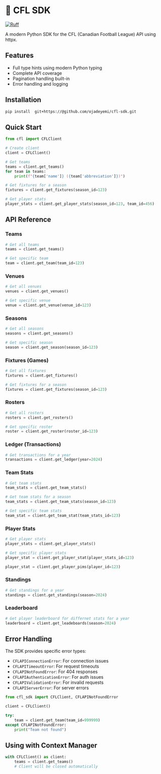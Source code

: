 # 🏈 CFL SDK

[![Ruff](https://img.shields.io/endpoint?url=https://raw.githubusercontent.com/astral-sh/ruff/main/assets/badge/v2.json)](https://github.com/astral-sh/ruff)

A modern Python SDK for the CFL (Canadian Football League) API using httpx.

## Features

- Full type hints using modern Python typing
- Complete API coverage
- Pagination handling built-in
- Error handling and logging

## Installation

```bash
pip install  git+https://@github.com/ojadeyemi/cfl-sdk.git
```

## Quick Start

```python
from cfl import CFLClient

# Create client
client = CFLClient()

# Get teams
teams = client.get_teams()
for team in teams:
    print(f"{team['name']} ({team['abbreviation']})")

# Get fixtures for a season
fixtures = client.get_fixtures(season_id=123)

# Get player stats
player_stats = client.get_player_stats(season_id=123, team_id=456)
```

## API Reference

### Teams

```python
# Get all teams
teams = client.get_teams()

# Get specific team
team = client.get_team(team_id=123)
```

### Venues

```python
# Get all venues
venues = client.get_venues()

# Get specific venue
venue = client.get_venue(venue_id=123)
```

### Seasons

```python
# Get all seasons
seasons = client.get_seasons()

# Get specific season
season = client.get_season(season_id=123)
```

### Fixtures (Games)

```python
# Get all fixtures
fixtures = client.get_fixtures()

# Get fixtures for a season
fixtures = client.get_fixtures(season_id=123)
```

### Rosters

```python
# Get all rosters
rosters = client.get_rosters()

# Get specific roster
roster = client.get_roster(roster_id=123)
```

### Ledger (Transactions)

```python
# Get transactions for a year
transactions = client.get_ledger(year=2024)
```

### Team Stats

```python
# Get team stats
team_stats = client.get_team_stats()

# Get team stats for a season
team_stats = client.get_team_stats(season_id=123)

# Get specific team stats
team_stat = client.get_team_stat(team_stats_id=123)
```

### Player Stats

```python
# Get player stats
player_stats = client.get_player_stats()

# Get specific player stats
player_stat = client.get_player_stat(player_stats_id=123)

player_stat = client.get_player_pims(player_id=123)
```

### Standings

```python
# Get standings for a year
standings = client.get_standings(season=2024)
```

### Leaderboard

```python
# Get player leaderboard for differnet stats for a year
leaderboard = client.get_leadeboards(season=2024)
```

## Error Handling

The SDK provides specific error types:

- `CFLAPIConnectionError`: For connection issues
- `CFLAPITimeoutError`: For request timeouts
- `CFLAPINotFoundError`: For 404 responses
- `CFLAPIAuthenticationError`: For auth issues
- `CFLAPIValidationError`: For invalid requests
- `CFLAPIServerError`: For server errors

```python
from cfl_sdk import CFLClient, CFLAPINotFoundError

client = CFLClient()

try:
    team = client.get_team(team_id=999999)
except CFLAPINotFoundError:
    print("Team not found")
```

## Using with Context Manager

```python
with CFLClient() as client:
    teams = client.get_teams()
    # Client will be closed automatically
```
